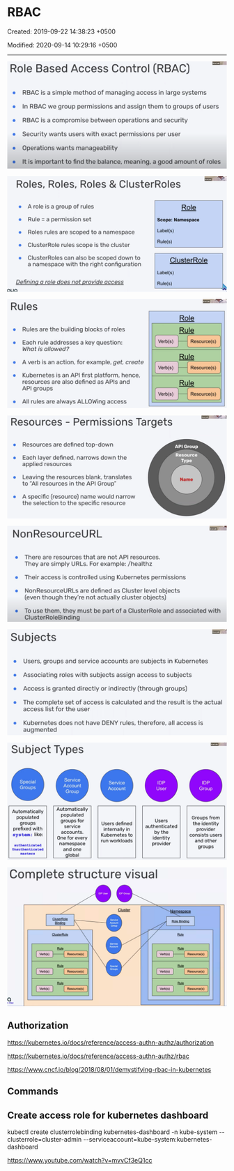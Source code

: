 # RBAC

Created: 2019-09-22 14:38:23 +0500

Modified: 2020-09-14 10:29:16 +0500

---

![image](../../../media/DevOps-Kubernetes-RBAC-image1.png)

![image](../../../media/DevOps-Kubernetes-RBAC-image2.png)

![image](../../../media/DevOps-Kubernetes-RBAC-image3.png)

![image](../../../media/DevOps-Kubernetes-RBAC-image4.png)

![image](../../../media/DevOps-Kubernetes-RBAC-image5.png)

![image](../../../media/DevOps-Kubernetes-RBAC-image6.png)

![image](../../../media/DevOps-Kubernetes-RBAC-image7.png)

![image](../../../media/DevOps-Kubernetes-RBAC-image8.png)

## Authorization

<https://kubernetes.io/docs/reference/access-authn-authz/authorization>

<https://kubernetes.io/docs/reference/access-authn-authz/rbac>

<https://www.cncf.io/blog/2018/08/01/demystifying-rbac-in-kubernetes>

## Commands

## Create access role for kubernetes dashboard

kubectl create clusterrolebinding kubernetes-dashboard -n kube-system --clusterrole=cluster-admin --serviceaccount=kube-system:kubernetes-dashboard

<https://www.youtube.com/watch?v=mvvCf3eQ1cc>
